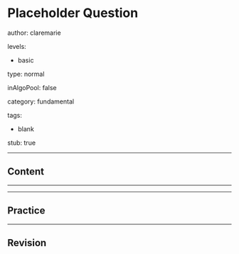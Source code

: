 # Placeholder Question

author: claremarie

levels:

  - basic

type: normal

inAlgoPool: false

category: fundamental

tags:

  - blank


stub: true



---
## Content

---
---
## Practice

---
## Revision

